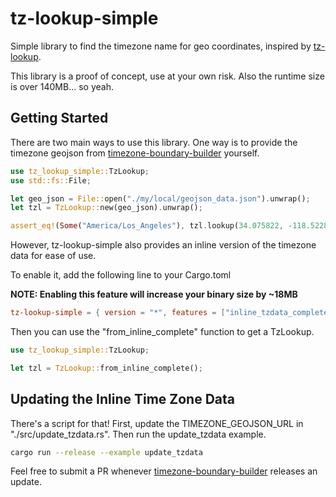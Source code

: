 # tz-lookup-simple

Simple library to find the timezone name for geo coordinates, inspired
by [tz-lookup](https://github.com/darkskyapp/tz-lookup).

This library is a proof of concept, use at your own risk.
Also the runtime size is over 140MB... so yeah.

## Getting Started

There are two main ways to use this library. One way is to provide the timezone geojson from 
[timezone-boundary-builder](https://github.com/evansiroky/timezone-boundary-builder/)
yourself.

```rust
use tz_lookup_simple::TzLookup;
use std::fs::File;

let geo_json = File::open("./my/local/geojson_data.json").unwrap();
let tzl = TzLookup::new(geo_json).unwrap();

assert_eq!(Some("America/Los_Angeles"), tzl.lookup(34.075822, -118.522885));
```

However, tz-lookup-simple also provides an inline version of the timezone data for
ease of use.

To enable it, add the following line to your Cargo.toml

**NOTE: Enabling this feature will increase your binary size by ~18MB**

```toml
tz-lookup-simple = { version = "*", features = ["inline_tzdata_complete"] }
```

Then you can use the "from_inline_complete" function to get a TzLookup.

```rust
use tz_lookup_simple::TzLookup;

let tzl = TzLookup::from_inline_complete();
```

## Updating the Inline Time Zone Data

There's a script for that! First, update the TIMEZONE_GEOJSON_URL
in "./src/update_tzdata.rs". Then run the update_tzdata example.

```bash
cargo run --release --example update_tzdata
```

Feel free to submit a PR whenever
[timezone-boundary-builder](https://github.com/evansiroky/timezone-boundary-builder/)
releases an update.
